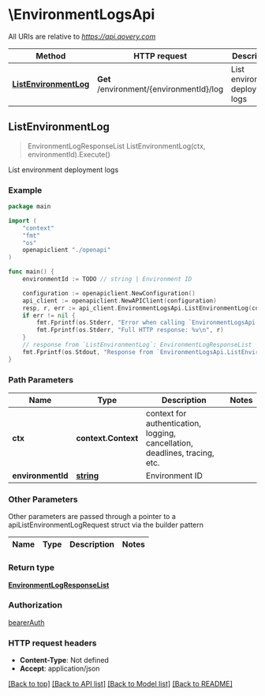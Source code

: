 # \EnvironmentLogsApi

All URIs are relative to *https://api.qovery.com*

Method | HTTP request | Description
------------- | ------------- | -------------
[**ListEnvironmentLog**](EnvironmentLogsApi.md#ListEnvironmentLog) | **Get** /environment/{environmentId}/log | List environment deployment logs



## ListEnvironmentLog

> EnvironmentLogResponseList ListEnvironmentLog(ctx, environmentId).Execute()

List environment deployment logs



### Example

```go
package main

import (
    "context"
    "fmt"
    "os"
    openapiclient "./openapi"
)

func main() {
    environmentId := TODO // string | Environment ID

    configuration := openapiclient.NewConfiguration()
    api_client := openapiclient.NewAPIClient(configuration)
    resp, r, err := api_client.EnvironmentLogsApi.ListEnvironmentLog(context.Background(), environmentId).Execute()
    if err != nil {
        fmt.Fprintf(os.Stderr, "Error when calling `EnvironmentLogsApi.ListEnvironmentLog``: %v\n", err)
        fmt.Fprintf(os.Stderr, "Full HTTP response: %v\n", r)
    }
    // response from `ListEnvironmentLog`: EnvironmentLogResponseList
    fmt.Fprintf(os.Stdout, "Response from `EnvironmentLogsApi.ListEnvironmentLog`: %v\n", resp)
}
```

### Path Parameters


Name | Type | Description  | Notes
------------- | ------------- | ------------- | -------------
**ctx** | **context.Context** | context for authentication, logging, cancellation, deadlines, tracing, etc.
**environmentId** | [**string**](.md) | Environment ID | 

### Other Parameters

Other parameters are passed through a pointer to a apiListEnvironmentLogRequest struct via the builder pattern


Name | Type | Description  | Notes
------------- | ------------- | ------------- | -------------


### Return type

[**EnvironmentLogResponseList**](EnvironmentLogResponseList.md)

### Authorization

[bearerAuth](../README.md#bearerAuth)

### HTTP request headers

- **Content-Type**: Not defined
- **Accept**: application/json

[[Back to top]](#) [[Back to API list]](../README.md#documentation-for-api-endpoints)
[[Back to Model list]](../README.md#documentation-for-models)
[[Back to README]](../README.md)

